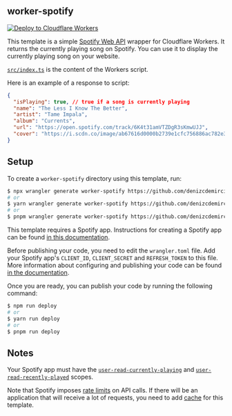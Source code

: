 ## worker-spotify

[![Deploy to Cloudflare Workers](https://deploy.workers.cloudflare.com/button)](https://deploy.workers.cloudflare.com/?url=https://github.com/denizcdemirci/worker-spotify)

This template is a simple [Spotify Web API](https://developer.spotify.com/documentation/web-api) wrapper for Cloudflare Workers. It returns the currently playing song on Spotify. You can use it to display the currently playing song on your website.

[`src/index.ts`](https://github.com/denizcdemirci/worker-spotify/blob/main/src/index.ts) is the content of the Workers script.

Here is an example of a response to script:

```json
{
  "isPlaying": true, // true if a song is currently playing
  "name": "The Less I Know The Better",
  "artist": "Tame Impala",
  "album": "Currents",
  "url": "https://open.spotify.com/track/6K4t31amVTZDgR3sKmwUJJ",
  "cover": "https://i.scdn.co/image/ab67616d0000b2739e1cfc756886ac782e363d79"
}
```

## Setup

To create a `worker-spotify` directory using this template, run:

```sh
$ npx wrangler generate worker-spotify https://github.com/denizcdemirci/worker-spotify
# or
$ yarn wrangler generate worker-spotify https://github.com/denizcdemirci/worker-spotify
# or
$ pnpm wrangler generate worker-spotify https://github.com/denizcdemirci/worker-spotify
```

This template requires a Spotify app. Instructions for creating a Spotify app can be found [in this documentation](https://developer.spotify.com/documentation/web-api/tutorials/getting-started).

Before publishing your code, you need to edit the `wrangler.toml` file. Add your Spotify app's `CLIENT_ID`, `CLIENT_SECRET` and `REFRESH_TOKEN` to this file. More information about configuring and publishing your code can be found [in the documentation](https://developers.cloudflare.com/workers/get-started/guide/).

Once you are ready, you can publish your code by running the following command:

```sh
$ npm run deploy
# or
$ yarn run deploy
# or
$ pnpm run deploy
```

## Notes

Your Spotify app must have the [`user-read-currently-playing`](https://developer.spotify.com/documentation/web-api/concepts/scopes#user-read-currently-playing) and [`user-read-recently-played`](https://developer.spotify.com/documentation/web-api/concepts/scopes#user-read-recently-played) scopes.

Note that Spotify imposes [rate limits](https://developer.spotify.com/documentation/web-api/concepts/rate-limits) on API calls. If there will be an application that will receive a lot of requests, you need to add [cache](https://developers.cloudflare.com/workers/runtime-apis/cache) for this template.

